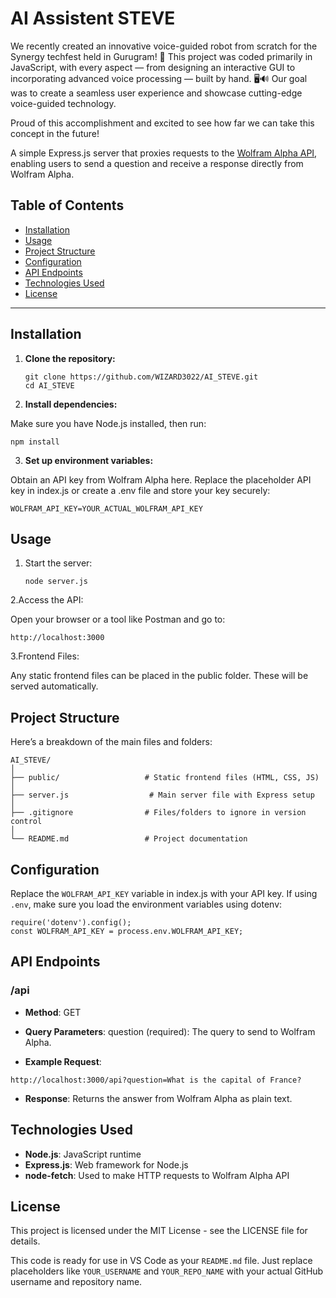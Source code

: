 ﻿# AI Assistent STEVE
 
We recently created an innovative voice-guided robot from scratch for the Synergy techfest held in Gurugram! 🎉 This project was coded primarily in JavaScript, with every aspect — from designing an interactive GUI to incorporating advanced voice processing — built by hand. 🖥️🔊 Our goal was to create a seamless user experience and showcase cutting-edge voice-guided technology.

Proud of this accomplishment and excited to see how far we can take this concept in the future!

A simple Express.js server that proxies requests to the [Wolfram Alpha API](https://www.wolframalpha.com/), enabling users to send a question and receive a response directly from Wolfram Alpha.

## Table of Contents

- [Installation](#installation)
- [Usage](#usage)
- [Project Structure](#project-structure)
- [Configuration](#configuration)
- [API Endpoints](#api-endpoints)
- [Technologies Used](#technologies-used)
- [License](#license)

---

## Installation

1. **Clone the repository:**

   ```
   git clone https://github.com/WIZARD3022/AI_STEVE.git
   cd AI_STEVE
   ```

2. **Install dependencies:**

Make sure you have Node.js installed, then run:

   ```
   npm install
   ```
3. **Set up environment variables:**

Obtain an API key from Wolfram Alpha here.
Replace the placeholder API key in index.js or create a .env file and store your key securely:

   ```
   WOLFRAM_API_KEY=YOUR_ACTUAL_WOLFRAM_API_KEY
   ```

## Usage

1. Start the server:
   ```
   node server.js
   ```

2.Access the API:

Open your browser or a tool like Postman and go to:

```
http://localhost:3000
```

3.Frontend Files:

Any static frontend files can be placed in the public folder. These will be served automatically.

## Project Structure
Here’s a breakdown of the main files and folders:

```
AI_STEVE/
│
├── public/                   # Static frontend files (HTML, CSS, JS)
│
├── server.js                  # Main server file with Express setup
│
├── .gitignore                # Files/folders to ignore in version control
│
└── README.md                 # Project documentation
```

## Configuration
Replace the `WOLFRAM_API_KEY` variable in index.js with your API key. If using `.env`, make sure you load the environment variables using dotenv:

```
require('dotenv').config();
const WOLFRAM_API_KEY = process.env.WOLFRAM_API_KEY;
```

## API Endpoints

### /api

- **Method**: GET

- **Query Parameters**:
question (required): The query to send to Wolfram Alpha.

- **Example Request**:

```
http://localhost:3000/api?question=What is the capital of France?
```

- **Response**: Returns the answer from Wolfram Alpha as plain text.

## Technologies Used

- **Node.js**: JavaScript runtime
- **Express.js**: Web framework for Node.js
- **node-fetch**: Used to make HTTP requests to Wolfram Alpha API

## License
This project is licensed under the MIT License - see the LICENSE file for details.

This code is ready for use in VS Code as your `README.md` file. Just replace placeholders like `YOUR_USERNAME` and `YOUR_REPO_NAME` with your actual GitHub username and repository name.
